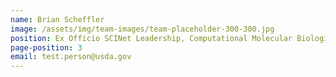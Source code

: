```yaml
---
name: Brian Scheffler
image: /assets/img/team-images/team-placeholder-300-300.jpg
position: Ex Officio SCINet Leadership, Computational Molecular Biologist
page-position: 3
email: test.person@usda.gov
---
```

